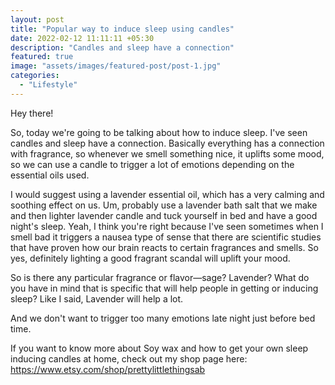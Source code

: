 ```yaml
---
layout: post
title: "Popular way to induce sleep using candles"
date: 2022-02-12 11:11:11 +05:30
description: "Candles and sleep have a connection"
featured: true
image: "assets/images/featured-post/post-1.jpg"
categories: 
  - "Lifestyle"
---
```



Hey there!

So, today we're going to be talking about how to induce sleep. I've seen candles and sleep have a connection. Basically everything has a connection with fragrance, so whenever we smell something nice, it uplifts some mood, so we can use a candle to trigger a lot of emotions depending on the essential oils used.

I would suggest using a lavender essential oil, which has a very calming and soothing effect on us. Um, probably use a lavender bath salt that we make and then lighter lavender candle and tuck yourself in bed and have a good night's sleep. Yeah, I think you're right because I've seen sometimes when I smell bad it triggers a nausea type of sense that there are scientific studies that have proven how our brain reacts to certain fragrances and smells. So yes, definitely lighting a good fragrant scandal will uplift your mood.

So is there any particular fragrance or flavor—sage? Lavender? What do you have in mind that is specific that will help people in getting or inducing sleep? Like I said, Lavender will help a lot.

And we don't want to trigger too many emotions late night just before bed time. 

If you want to know more about Soy wax and how to get your own sleep inducing candles at home, check out my shop page here: https://www.etsy.com/shop/prettylittlethingsab
